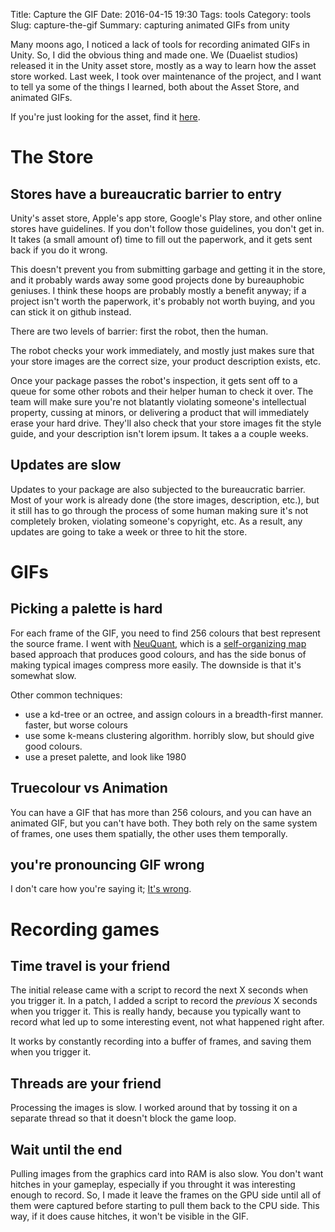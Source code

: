 Title: Capture the GIF
Date: 2016-04-15 19:30
Tags: tools
Category: tools
Slug: capture-the-gif
Summary: capturing animated GIFs from unity

Many moons ago, I noticed a lack of tools for recording animated GIFs in Unity. So, I did the obvious thing and made one. We (Duaelist studios) released it in the Unity asset store, mostly as a way to learn how the asset store worked. Last week, I took over maintenance of the project, and I want to tell ya some of the things I learned, both about the Asset Store, and animated GIFs.

If you're just looking for the asset, find it [here](https://www.assetstore.unity3d.com/en/#!/content/59922).

# The Store

## Stores have a bureaucratic barrier to entry

Unity's asset store, Apple's app store, Google's Play store, and other online stores have guidelines. If you don't follow those guidelines, you don't get in. It takes (a small amount of) time to fill out the paperwork, and it gets sent back if you do it wrong.

This doesn't prevent you from submitting garbage and getting it in the store, and it probably wards away some good projects done by bureauphobic geniuses. I think these hoops are probably mostly a benefit anyway; if a project isn't worth the paperwork, it's probably not worth buying, and you can stick it on github instead.

There are two levels of barrier: first the robot, then the human.

The robot checks your work immediately, and mostly just makes sure that your store images are the correct size, your product description exists, etc. 

Once your package passes the robot's inspection, it gets sent off to a queue for some other robots and their helper human to check it over. The team will make sure you're not blatantly violating someone's intellectual property, cussing at minors, or delivering a product that will immediately erase your hard drive. They'll also check that your store images fit the style guide, and your description isn't lorem ipsum. It takes a a couple weeks.

## Updates are slow

Updates to your package are also subjected to the bureaucratic barrier. Most of your work is already done (the store images, description, etc.), but it still has to go through the process of some human making sure it's not completely broken, violating someone's copyright, etc. As a result, any updates are going to take a week or three to hit the store.

# GIFs

## Picking a palette is hard

For each frame of the GIF, you need to find 256 colours that best represent the source frame. I went with [NeuQuant](http://members.ozemail.com.au/~dekker/NEUQUANT.HTML), which is a [self-organizing map](https://en.wikipedia.org/wiki/Self-organizing_map) based approach that produces good colours, and has the side bonus of making typical images compress more easily. The downside is that it's somewhat slow.

Other common techniques:

- use a kd-tree or an octree, and assign colours in a breadth-first manner. faster, but worse colours
- use some k-means clustering algorithm. horribly slow, but should give good colours.
- use a preset palette, and look like 1980


## Truecolour vs Animation

You can have a GIF that has more than 256 colours, and you can have an animated GIF, but you can't have both. They both rely on the same system of frames, one uses them spatially, the other uses them temporally.

## you're pronouncing GIF wrong

I don't care how you're saying it; [It's wrong](https://en.wikipedia.org/wiki/Religious_war).

# Recording games

## Time travel is your friend

The initial release came with a script to record the next X seconds when you trigger it. In a patch, I added a script to record the *previous* X seconds when you trigger it. This is really handy, because you typically want to record what led up to some interesting event, not what happened right after.

It works by constantly recording into a buffer of frames, and saving them when you trigger it.

## Threads are your friend

Processing the images is slow. I worked around that by tossing it on a separate thread so that it doesn't block the game loop.

## Wait until the end

Pulling images from the graphics card into RAM is also slow. You don't want hitches in your gameplay, especially if you throught it was interesting enough to record. So, I made it leave the frames on the GPU side until all of them were captured before starting to pull them back to the CPU side. This way, if it does cause hitches, it won't be visible in the GIF.